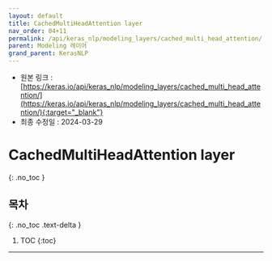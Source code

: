 ```yaml
---
layout: default
title: CachedMultiHeadAttention layer
nav_order: 04+11
permalink: /api/keras_nlp/modeling_layers/cached_multi_head_attention/
parent: Modeling 레이어
grand_parent: KerasNLP
---
```


* 원본 링크 : [https://keras.io/api/keras_nlp/modeling_layers/cached_multi_head_attention/](https://keras.io/api/keras_nlp/modeling_layers/cached_multi_head_attention/){:target="_blank"}
* 최종 수정일 : 2024-03-29

# CachedMultiHeadAttention layer
{: .no_toc }

## 목차
{: .no_toc .text-delta }

1. TOC
{:toc}

---
